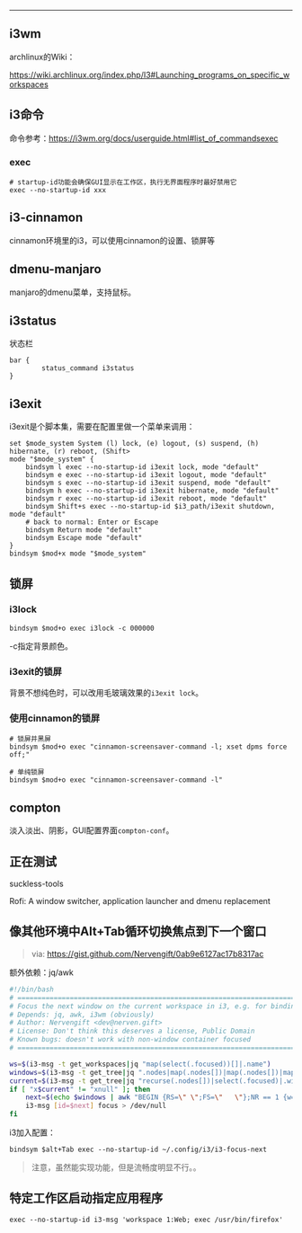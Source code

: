 



---

## i3wm



archlinux的Wiki：

https://wiki.archlinux.org/index.php/I3#Launching_programs_on_specific_workspaces

## i3命令

命令参考：https://i3wm.org/docs/userguide.html#list_of_commandsexec


### exec

```
# startup-id功能会确保GUI显示在工作区，执行无界面程序时最好禁用它
exec --no-startup-id xxx
```



## i3-cinnamon

cinnamon环境里的i3，可以使用cinnamon的设置、锁屏等

## dmenu-manjaro

manjaro的dmenu菜单，支持鼠标。

## i3status

状态栏

```
bar {
        status_command i3status
}
```

## i3exit

i3exit是个脚本集，需要在配置里做一个菜单来调用：

```
set $mode_system System (l) lock, (e) logout, (s) suspend, (h) hibernate, (r) reboot, (Shift>
mode "$mode_system" {
    bindsym l exec --no-startup-id i3exit lock, mode "default"
    bindsym e exec --no-startup-id i3exit logout, mode "default"
    bindsym s exec --no-startup-id i3exit suspend, mode "default"
    bindsym h exec --no-startup-id i3exit hibernate, mode "default"
    bindsym r exec --no-startup-id i3exit reboot, mode "default"
    bindsym Shift+s exec --no-startup-id $i3_path/i3exit shutdown, mode "default"
    # back to normal: Enter or Escape
    bindsym Return mode "default"
    bindsym Escape mode "default"
}
bindsym $mod+x mode "$mode_system"
```



## 锁屏

### i3lock

```
bindsym $mod+o exec i3lock -c 000000
```

-c指定背景颜色。

### i3exit的锁屏

背景不想纯色时，可以改用毛玻璃效果的`i3exit lock`。

### 使用cinnamon的锁屏

```
# 锁屏并黑屏
bindsym $mod+o exec "cinnamon-screensaver-command -l; xset dpms force off;"

# 单纯锁屏
bindsym $mod+o exec "cinnamon-screensaver-command -l"
```

## compton

淡入淡出、阴影，GUI配置界面`compton-conf`。

## 正在测试

suckless-tools

Rofi: A window switcher, application launcher and dmenu replacement

## 像其他环境中Alt+Tab循环切换焦点到下一个窗口

> via: https://gist.github.com/Nervengift/0ab9e6127ac17b8317ac

额外依赖：jq/awk

```bash
#!/bin/bash
# ================================================================================== #
# Focus the next window on the current workspace in i3, e.g. for binding to Alt+Tab  #
# Depends: jq, awk, i3wm (obviously)                                                 #
# Author: Nervengift <dev@nerven.gift>                                               #
# License: Don't think this deserves a license, Public Domain                        #
# Known bugs: doesn't work with non-window container focused                         #
# ================================================================================== #

ws=$(i3-msg -t get_workspaces|jq "map(select(.focused))[]|.name")
windows=$(i3-msg -t get_tree|jq ".nodes|map(.nodes[])|map(.nodes[])|map(select(.type==\"workspace\" and .name==$ws))[0].nodes|map(recurse(.nodes[]))|map(.window)|.[]|values")
current=$(i3-msg -t get_tree|jq "recurse(.nodes[])|select(.focused)|.window")
if [ "x$current" != "xnull" ]; then
	next=$(echo $windows | awk "BEGIN {RS=\" \";FS=\"   \"};NR == 1 {w=\$1};{if (f == 1){w=\$1;f=0}else if (\$1 == \"$current\") f=1};END {print w}")
	i3-msg [id=$next] focus > /dev/null
fi
```

i3加入配置：

```
bindsym $alt+Tab exec --no-startup-id ~/.config/i3/i3-focus-next
```

> 注意，虽然能实现功能，但是流畅度明显不行。。

## 特定工作区启动指定应用程序

```
exec --no-startup-id i3-msg 'workspace 1:Web; exec /usr/bin/firefox'
```

